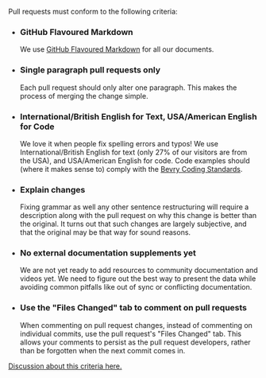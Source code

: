 Pull requests must conform to the following criteria:

- ### GitHub Flavoured Markdown
	We use [GitHub Flavoured Markdown](http://github.github.com/github-flavored-markdown/) for all our documents.

- ### Single paragraph pull requests only
	Each pull request should only alter one paragraph.  This makes the process of merging the change simple.

- ### International/British English for Text, USA/American English for Code
	We love it when people fix spelling errors and typos! We use International/British English for text (only 27% of our visitors are from the USA), and USA/American English for code. Code examples should (where it makes sense to) comply with the [Bevry Coding Standards](http://bevry.me/bevry/coding-standards).

- ### Explain changes
	Fixing grammar as well any other sentence restructuring will require a description along with the pull request on why this change is better than the original. It turns out that such changes are largely subjective, and that the original may be that way for sound reasons.

- ### No external documentation supplements yet
	We are not yet ready to add resources to community documentation and videos yet. We need to figure out the best way to present the data while avoiding common pitfalls like out of sync or conflicting documentation.

- ### Use the "Files Changed" tab to comment on pull requests
	When commenting on pull request changes, instead of commenting on individual commits, use the pull request's "Files Changed" tab. This allows your comments to persist as the pull request developers, rather than be forgotten when the next commit comes in.

[Discussion about this criteria here.](https://github.com/docpad/documentation/issues/63)
